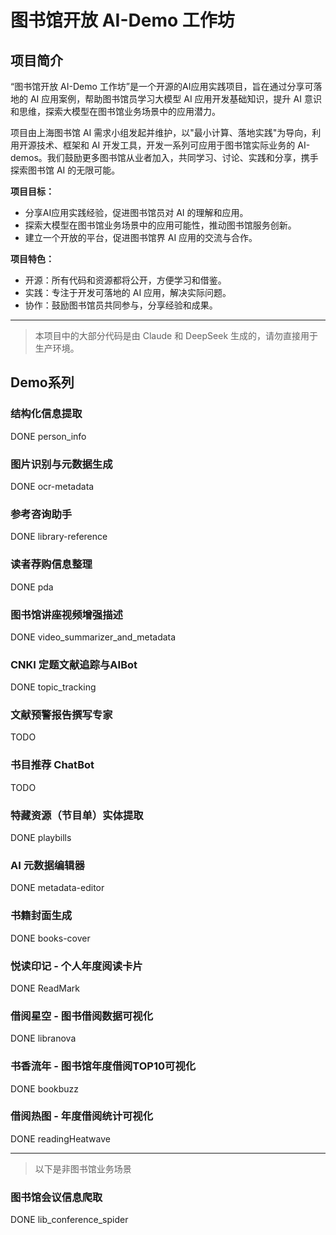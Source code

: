 # 图书馆开放 AI-Demo 工作坊

##  项目简介

“图书馆开放 AI-Demo 工作坊”是一个开源的AI应用实践项目，旨在通过分享可落地的 AI 应用案例，帮助图书馆员学习大模型 AI 应用开发基础知识，提升 AI 意识和思维，探索大模型在图书馆业务场景中的应用潜力。

项目由上海图书馆 AI 需求小组发起并维护，以"最小计算、落地实践"为导向，利用开源技术、框架和 AI 开发工具，开发一系列可应用于图书馆实际业务的 AI-demos。我们鼓励更多图书馆从业者加入，共同学习、讨论、实践和分享，携手探索图书馆 AI 的无限可能。

**项目目标：**

* 分享AI应用实践经验，促进图书馆员对 AI 的理解和应用。
* 探索大模型在图书馆业务场景中的应用可能性，推动图书馆服务创新。
* 建立一个开放的平台，促进图书馆界 AI 应用的交流与合作。

**项目特色：**

* 开源：所有代码和资源都将公开，方便学习和借鉴。
* 实践：专注于开发可落地的 AI 应用，解决实际问题。
* 协作：鼓励图书馆员共同参与，分享经验和成果。


---

> 本项目中的大部分代码是由 Claude 和 DeepSeek 生成的，请勿直接用于生产环境。

## Demo系列

### 结构化信息提取

DONE person_info

### 图片识别与元数据生成

DONE ocr-metadata

### 参考咨询助手

DONE library-reference

### 读者荐购信息整理

DONE pda

### 图书馆讲座视频增强描述

DONE video_summarizer_and_metadata

### CNKI 定题文献追踪与AIBot

DONE topic_tracking

### 文献预警报告撰写专家

TODO

### 书目推荐 ChatBot

TODO

### 特藏资源（节目单）实体提取

DONE  playbills

### AI 元数据编辑器

DONE metadata-editor

### 书籍封面生成

DONE books-cover

### 悦读印记 - 个人年度阅读卡片

DONE ReadMark

### 借阅星空 - 图书借阅数据可视化

DONE libranova

### 书香流年 - 图书馆年度借阅TOP10可视化

DONE bookbuzz

### 借阅热图 - 年度借阅统计可视化

DONE readingHeatwave

---

> 以下是非图书馆业务场景

### 图书馆会议信息爬取

DONE lib_conference_spider